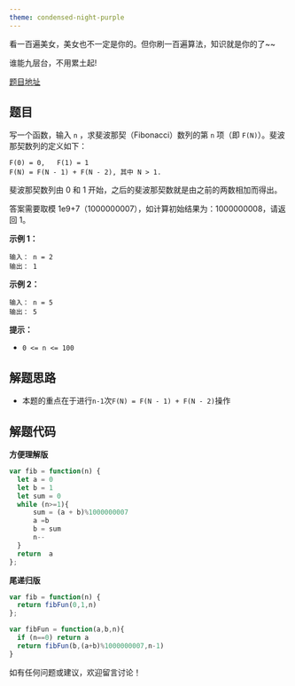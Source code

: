 ```yaml
---
theme: condensed-night-purple
---
```


看一百遍美女，美女也不一定是你的。但你刷一百遍算法，知识就是你的了~~

谁能九层台，不用累土起!

[题目地址](https://leetcode-cn.com/problems/fei-bo-na-qi-shu-lie-lcof/)

<!-- more -->


## 题目

写一个函数，输入 `n` ，求斐波那契（Fibonacci）数列的第 `n` 项（即 `F(N)`）。斐波那契数列的定义如下：

```
F(0) = 0,   F(1) = 1
F(N) = F(N - 1) + F(N - 2), 其中 N > 1.
```

斐波那契数列由 0 和 1 开始，之后的斐波那契数就是由之前的两数相加而得出。

答案需要取模 1e9+7（1000000007），如计算初始结果为：1000000008，请返回 1。

**示例 1：**

```
输入： n = 2
输出： 1
```

**示例 2：**

```
输入： n = 5
输出： 5
```

**提示：**

-   `0 <= n <= 100`

## 解题思路

- 本题的重点在于进行`n-1`次`F(N) = F(N - 1) + F(N - 2)`操作

## 解题代码

**方便理解版**

```js
var fib = function(n) {
  let a = 0
  let b = 1
  let sum = 0
  while (n>=1){
      sum = (a + b)%1000000007
      a =b
      b = sum
      n--
  }
  return  a
};
```

**尾递归版**

```js
var fib = function(n) {
  return fibFun(0,1,n)
};

var fibFun = function(a,b,n){
  if (n==0) return a
  return fibFun(b,(a+b)%1000000007,n-1)
}
```

如有任何问题或建议，欢迎留言讨论！
